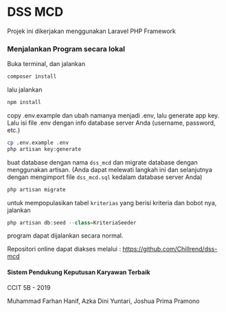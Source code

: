 # DSS MCD
Projek ini dikerjakan menggunakan Laravel PHP Framework

### Menjalankan Program secara lokal
Buka terminal, dan jalankan
```bash
composer install
```

lalu jalankan 
```bash
npm install
```

copy .env.example dan ubah namanya menjadi .env, lalu generate app key. Lalu isi file .env dengan info database server Anda (username, password, etc.)
```bash
cp .env.example .env
php artisan key:generate
```

buat database dengan nama `dss_mcd` dan migrate database dengan menggunakan artisan.
(Anda dapat melewati langkah ini dan selanjutnya dengan mengimport file `dss_mcd.sql` kedalam database server Anda)
```bash
php artisan migrate
```

untuk mempopulasikan tabel `kriterias` yang berisi kriteria dan bobot nya, jalankan

```php
php artisan db:seed --class=KriteriaSeeder
```

program dapat dijalankan secara normal.

Repositori online dapat diakses melalui : https://github.com/Chillrend/dss-mcd

#### Sistem Pendukung Keputusan Karyawan Terbaik

CCIT 5B - 2019

Muhammad Farhan Hanif, Azka Dini Yuntari, Joshua Prima Pramono
